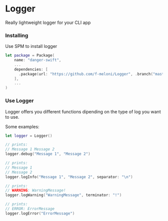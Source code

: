 # Logger

Really lightweight logger for your CLI app

### Installing

Use SPM to install logger

```swift
let package = Package(
    name: "danger-swift",
    ...
    dependencies: [
      .package(url: "https://github.com/f-meloni/Logger", .branch("master")),
    ],
    ...
)
```

### Use Logger

Logger offers you different functions dipending on the type of log you want to use.

Some examples:

```swift
let logger = Logger()

// prints:
// Message 1 Message 2
logger.debug("Message 1", "Message 2")

// prints:
// Message 1 
// Message 2
logger.logInfo("Message 1", "Message 2", separator: "\n")

// prints: 
// WARNING: WarningMessage!
logger.logWarning("WarningMessage", terminator: "!")

// prints:
// ERROR: ErrorMessage
logger.logError("ErrorMessage")
```

